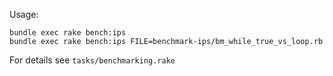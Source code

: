 Usage:

    bundle exec rake bench:ips
    bundle exec rake bench:ips FILE=benchmark-ips/bm_while_true_vs_loop.rb

For details see `tasks/benchmarking.rake`

